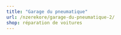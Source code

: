 ```yaml
---
title: "Garage du pneumatique"
url: /nzerekore/garage-du-pneumatique-2/
shop: réparation de voitures
---
```

